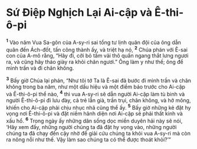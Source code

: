 # Sứ Ðiệp Nghịch Lại Ai-cập và Ê-thi-ô-pi
<sup><b>1</b></sup> Vào năm Vua Sa-gôn của A-sy-ri sai tổng tư lịnh quân đội của ông dẫn quân đến Ách-đốt, tấn công thành ấy, và triệt hạ nó, <sup><b>2</b></sup> Chúa phán với Ê-sai con của A-mô rằng, “Hãy đi, cởi bỏ tấm vải thô quấn ngang thắt lưng ngươi ra, và cũng hãy tháo giày ra khỏi chân ngươi.” Ông làm y như thế; ông để mình trần và đi chân không.

<sup><b>3</b></sup> Bấy giờ Chúa lại phán, “Như tôi tớ Ta là Ê-sai đã bước đi mình trần và chân không trong ba năm, như một dấu hiệu và một điềm báo trước cho Ai-cập và Ê-thi-ô-pi thể nào, <sup><b>4</b></sup> thì vua A-sy-ri sẽ dẫn người Ai-cập làm tù binh và người Ê-thi-ô-pi đi lưu đày, cả trẻ lẫn già, trần trụi, chân không, và hở mông, khiến cho Ai-cập phải chịu nhục nhã cũng thể ấy. <sup><b>5</b></sup> Bấy giờ những kẻ đặt hy vọng nơi Ê-thi-ô-pi và đặt niềm hãnh diện nơi Ai-cập sẽ phải thất kinh và xấu hổ. <sup><b>6</b></sup> Trong ngày ấy những dân sống dọc miền duyên hải này sẽ nói, ‘Hãy xem đấy, những người chúng ta đã đặt hy vọng vào, những người chúng ta đã chạy đến cậy nhờ để giải cứu chúng ta khỏi vua A-sy-ri mà còn ra nông nỗi như thế. Vậy làm sao chúng ta có thể được thoát khỏi?’”